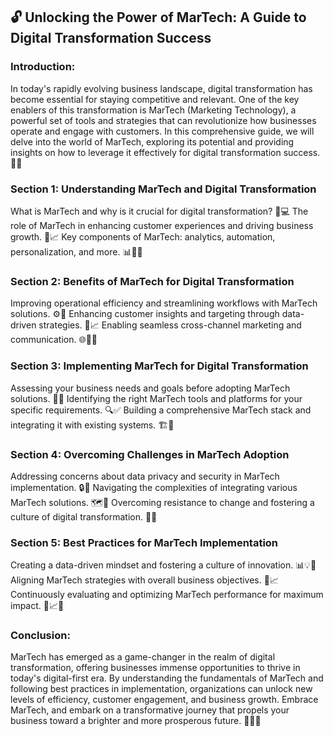 ## 🔓 Unlocking the Power of MarTech: A Guide to Digital Transformation Success

### Introduction:
In today's rapidly evolving business landscape, digital transformation has become essential for staying competitive and relevant. One of the key enablers of this transformation is MarTech (Marketing Technology), a powerful set of tools and strategies that can revolutionize how businesses operate and engage with customers. In this comprehensive guide, we will delve into the world of MarTech, exploring its potential and providing insights on how to leverage it effectively for digital transformation success. 🚀💡

### Section 1: Understanding MarTech and Digital Transformation

What is MarTech and why is it crucial for digital transformation? 🤔💻
The role of MarTech in enhancing customer experiences and driving business growth. 🌟📈
Key components of MarTech: analytics, automation, personalization, and more. 📊🤖✨

### Section 2: Benefits of MarTech for Digital Transformation

Improving operational efficiency and streamlining workflows with MarTech solutions. ⚙️🔄
Enhancing customer insights and targeting through data-driven strategies. 🎯📈
Enabling seamless cross-channel marketing and communication. 🌐📱💬

### Section 3: Implementing MarTech for Digital Transformation

Assessing your business needs and goals before adopting MarTech solutions. 📝🎯
Identifying the right MarTech tools and platforms for your specific requirements. 🔍✅
Building a comprehensive MarTech stack and integrating it with existing systems. 🏗️🔌

### Section 4: Overcoming Challenges in MarTech Adoption

Addressing concerns about data privacy and security in MarTech implementation. 🔒🔐
Navigating the complexities of integrating various MarTech solutions. 🗺️🧩
Overcoming resistance to change and fostering a culture of digital transformation. 💪🌱

### Section 5: Best Practices for MarTech Implementation

Creating a data-driven mindset and fostering a culture of innovation. 📊💡🚀
Aligning MarTech strategies with overall business objectives. 🎯📈
Continuously evaluating and optimizing MarTech performance for maximum impact. 🔄📈💥

### Conclusion:
MarTech has emerged as a game-changer in the realm of digital transformation, offering businesses immense opportunities to thrive in today's digital-first era. By understanding the fundamentals of MarTech and following best practices in implementation, organizations can unlock new levels of efficiency, customer engagement, and business growth. Embrace MarTech, and embark on a transformative journey that propels your business toward a brighter and more prosperous future. 🚀🌟💡


<!--

**Here are some ideas to get you started:**

🙋‍♀️ A short introduction - what is your organization all about?
🌈 Contribution guidelines - how can the community get involved?
👩‍💻 Useful resources - where can the community find your docs? Is there anything else the community should know?
🍿 Fun facts - what does your team eat for breakfast?
🧙 Remember, you can do mighty things with the power of [Markdown](https://docs.github.com/github/writing-on-github/getting-started-with-writing-and-formatting-on-github/basic-writing-and-formatting-syntax)
-->
